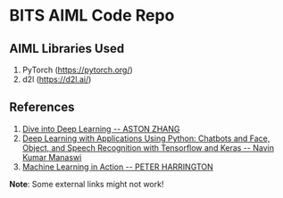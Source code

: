 # BITS AIML Code Repo

## AIML Libraries Used
1. PyTorch (https://pytorch.org/)
1. d2l (https://d2l.ai/)

## References
1. [Dive into Deep Learning -- ASTON ZHANG](https://drive.google.com/file/d/1bV_z9nx2dF2oSqM5ly82izKmWwgi9ylj/view?usp=drive_link)
1. [Deep Learning with Applications Using Python: Chatbots and Face, Object, and Speech Recognition with Tensorflow and Keras -- Navin Kumar Manaswi](https://drive.google.com/file/d/1A8HSxeJQtIIDYUmUFCsmwhQI_857D0Kz/view)
1. [Machine Learning in Action -- PETER HARRINGTON](https://drive.google.com/file/d/1vLVROxrj-ubVEx24D6JMcMb_NaFA9ANj/view)

**Note**: Some external links might not work!
